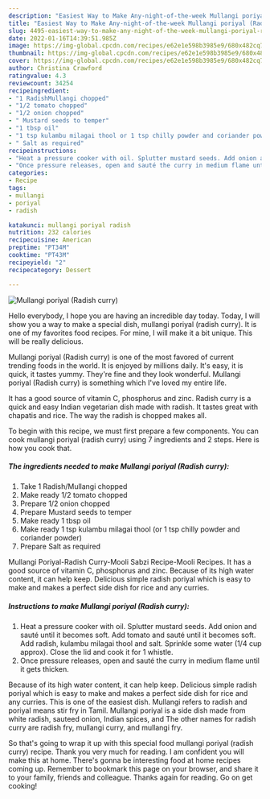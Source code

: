 ```yaml
---
description: "Easiest Way to Make Any-night-of-the-week Mullangi poriyal (Radish curry)"
title: "Easiest Way to Make Any-night-of-the-week Mullangi poriyal (Radish curry)"
slug: 4495-easiest-way-to-make-any-night-of-the-week-mullangi-poriyal-radish-curry
date: 2022-01-16T14:39:51.985Z
image: https://img-global.cpcdn.com/recipes/e62e1e598b3985e9/680x482cq70/mullangi-poriyal-radish-curry-recipe-main-photo.jpg
thumbnail: https://img-global.cpcdn.com/recipes/e62e1e598b3985e9/680x482cq70/mullangi-poriyal-radish-curry-recipe-main-photo.jpg
cover: https://img-global.cpcdn.com/recipes/e62e1e598b3985e9/680x482cq70/mullangi-poriyal-radish-curry-recipe-main-photo.jpg
author: Christina Crawford
ratingvalue: 4.3
reviewcount: 34254
recipeingredient:
- "1 RadishMullangi chopped"
- "1/2 tomato chopped"
- "1/2 onion chopped"
- " Mustard seeds to temper"
- "1 tbsp oil"
- "1 tsp kulambu milagai thool or 1 tsp chilly powder and coriander powder"
- " Salt as required"
recipeinstructions:
- "Heat a pressure cooker with oil. Splutter mustard seeds. Add onion and sauté until it becomes soft. Add tomato and sauté until it becomes soft. Add radish, kulambu milagai thool and salt. Sprinkle some water (1/4 cup approx). Close the lid and cook it for 1 whistle."
- "Once pressure releases, open and sauté the curry in medium flame until it gets thicken."
categories:
- Recipe
tags:
- mullangi
- poriyal
- radish

katakunci: mullangi poriyal radish 
nutrition: 232 calories
recipecuisine: American
preptime: "PT34M"
cooktime: "PT43M"
recipeyield: "2"
recipecategory: Dessert

---
```



![Mullangi poriyal (Radish curry)](https://img-global.cpcdn.com/recipes/e62e1e598b3985e9/680x482cq70/mullangi-poriyal-radish-curry-recipe-main-photo.jpg)

Hello everybody, I hope you are having an incredible day today. Today, I will show you a way to make a special dish, mullangi poriyal (radish curry). It is one of my favorites food recipes. For mine, I will make it a bit unique. This will be really delicious.

Mullangi poriyal (Radish curry) is one of the most favored of current trending foods in the world. It is enjoyed by millions daily. It's easy, it is quick, it tastes yummy. They're fine and they look wonderful. Mullangi poriyal (Radish curry) is something which I've loved my entire life.

It has a good source of vitamin C, phosphorus and zinc. Radish curry is a quick and easy Indian vegetarian dish made with radish. It tastes great with chapatis and rice. The way the radish is chopped makes all.


To begin with this recipe, we must first prepare a few components. You can cook mullangi poriyal (radish curry) using 7 ingredients and 2 steps. Here is how you cook that.

<!--inarticleads1-->

##### The ingredients needed to make Mullangi poriyal (Radish curry):

1. Take 1 Radish/Mullangi chopped
1. Make ready 1/2 tomato chopped
1. Prepare 1/2 onion chopped
1. Prepare  Mustard seeds to temper
1. Make ready 1 tbsp oil
1. Make ready 1 tsp kulambu milagai thool (or 1 tsp chilly powder and coriander powder)
1. Prepare  Salt as required


Mullangi Poriyal-Radish Curry-Mooli Sabzi Recipe-Mooli Recipes. It has a good source of vitamin C, phosphorus and zinc. Because of its high water content, it can help keep. Delicious simple radish poriyal which is easy to make and makes a perfect side dish for rice and any curries. 

<!--inarticleads2-->

##### Instructions to make Mullangi poriyal (Radish curry):

1. Heat a pressure cooker with oil. Splutter mustard seeds. Add onion and sauté until it becomes soft. Add tomato and sauté until it becomes soft. Add radish, kulambu milagai thool and salt. Sprinkle some water (1/4 cup approx). Close the lid and cook it for 1 whistle.
1. Once pressure releases, open and sauté the curry in medium flame until it gets thicken.


Because of its high water content, it can help keep. Delicious simple radish poriyal which is easy to make and makes a perfect side dish for rice and any curries. This is one of the easiest dish. Mullangi refers to radish and poriyal means stir fry in Tamil. Mullangi poriyal is a side dish made from white radish, sauteed onion, Indian spices, and The other names for radish curry are radish fry, mullangi curry, and mullangi fry. 

So that's going to wrap it up with this special food mullangi poriyal (radish curry) recipe. Thank you very much for reading. I am confident you will make this at home. There's gonna be interesting food at home recipes coming up. Remember to bookmark this page on your browser, and share it to your family, friends and colleague. Thanks again for reading. Go on get cooking!
